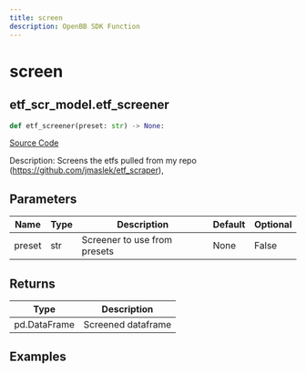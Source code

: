 ```yaml
---
title: screen
description: OpenBB SDK Function
---
```


# screen

## etf_scr_model.etf_screener

```python title='openbb_terminal/etf/screener/screener_model.py'
def etf_screener(preset: str) -> None:
```
[Source Code](https://github.com/OpenBB-finance/OpenBBTerminal/tree/main/openbb_terminal/etf/screener/screener_model.py#L43)

Description: Screens the etfs pulled from my repo (https://github.com/jmaslek/etf_scraper),

## Parameters

| Name | Type | Description | Default | Optional |
| ---- | ---- | ----------- | ------- | -------- |
| preset | str | Screener to use from presets | None | False |

## Returns

| Type | Description |
| ---- | ----------- |
| pd.DataFrame | Screened dataframe |

## Examples

